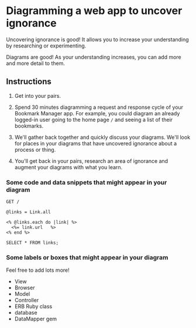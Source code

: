 # Diagramming a web app to uncover ignorance

Uncovering ignorance is good! It allows you to increase your understanding by researching or experimenting.

Diagrams are good! As your understanding increases, you can add more and more detail to them.

## Instructions

1. Get into your pairs.

2. Spend 30 minutes diagramming a request and response cycle of your Bookmark Manager app.  For example, you could diagram an already logged-in user going to the home page `/` and seeing a list of their bookmarks.

3. We'll gather back together and quickly discuss your diagrams.  We'll look for places in your diagrams that have uncovered ignorance about a process or thing.

4. You'll get back in your pairs, research an area of ignorance and augment your diagrams with what you learn.

### Some code and data snippets that might appear in your diagram

```
GET /
```

```
@links = Link.all
```

```
<% @links.each do |link| %>
  <%= link.url   %>
<% end %>
```

```
SELECT * FROM links;
```

### Some labels or boxes that might appear in your diagram

Feel free to add lots more!

* View
* Browser
* Model
* Controller
* ERB Ruby class
* database
* DataMapper gem
